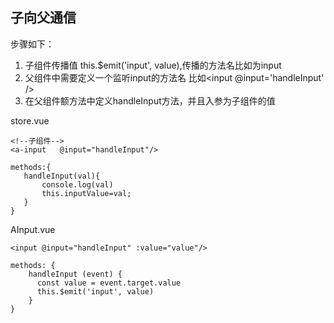 ## 子向父通信
步骤如下：
1. 子组件传播值 this.$emit('input', value),传播的方法名比如为input
2. 父组件中需要定义一个监听input的方法名 比如<input @input='handleInput' />
3. 在父组件额方法中定义handleInput方法，并且入参为子组件的值

store.vue

```
<!--子组件-->
<a-input   @input="handleInput"/>

methods:{
   handleInput(val){
       console.log(val)
       this.inputValue=val;
   }
}
```
AInput.vue

```
<input @input="handleInput" :value="value"/>

methods: {
    handleInput (event) {
      const value = event.target.value
      this.$emit('input', value)
    }
}
```
